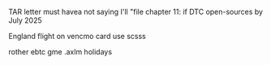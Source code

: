 TAR letter must havea not saying I'll "file chapter 11: if DTC open-sources by July 2025

England flight on vencmo card use scsss

rother ebtc gme .axlm holidays
